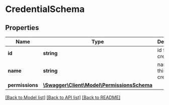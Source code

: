 # CredentialSchema

## Properties
Name | Type | Description | Notes
------------ | ------------- | ------------- | -------------
**id** | **string** | id for this credential | [optional] 
**name** | **string** | name for this credential | [optional] 
**permissions** | [**\Swagger\Client\Model\PermissionsSchema**](PermissionsSchema.md) |  | [optional] 

[[Back to Model list]](../../README.md#documentation-for-models) [[Back to API list]](../../README.md#documentation-for-api-endpoints) [[Back to README]](../../README.md)

